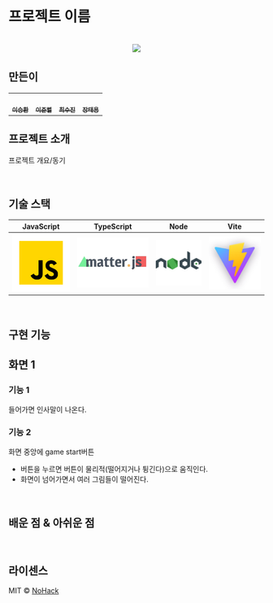 # 프로젝트 이름

<p align="center">
  <br>
  <!-- <img src="./images/common/logo-sample.jpeg"> -->
  <img src="https://external-content.duckduckgo.com/iu/?u=https%3A%2F%2Ftse2.mm.bing.net%2Fth%3Fid%3DOIP.isPfDEYdzeW6tGPi7gGAyQHaDH%26pid%3DApi&f=1&ipt=3c27aac29e4a3ef14fbfd5aa777386678a5fd047bdbf7560194cd161dfb4db0f&ipo=images">
  <br>
</p>


## 만든이

<table>
  <tbody>
    <tr>
      <!-- <td align="center"><a href=""><img src="width="100px;" alt=""/><br /><sub><b>FE 팀장 : </b></sub></a><br /></td> -->
      <td align="center"><a href="https://github.com/realcold0"><img src="https://avatars.githubusercontent.com/u/65608503?v=4" width="100px;" alt=""/><br /><sub><b> 이승환 </b></sub></a><br /></td>
      <td align="center"><a href="https://github.com/lee-JunR"><img src="https://avatars.githubusercontent.com/u/68640939?v=4" width="100px;" alt=""/><br /><sub><b> 이준렬 </b></sub></a><br /></td>
      <td align="center"><a href="https://github.com/sooojChoi"><img src="https://avatars.githubusercontent.com/u/94206303?v=4" width="100px;" alt=""/><br /><sub><b> 최수진 </b></sub></a><br /></td>
      <td align="center"><a href="https://github.com/Taeyong98"><img src="https://avatars.githubusercontent.com/u/163623205?v=4" width="100px;" alt=""/><br /><sub><b> 장태용 </b></sub></a><br /></td>
    </tr>
  </tbody>
</table>

## 프로젝트 소개

<p align="justify">
프로젝트 개요/동기
</p>


<br>

## 기술 스택

| JavaScript | TypeScript |  Node   |Vite|
| :--------: | :--------: | :------: |:---:|
|   ![js]    |   ![ts]    | ![node] |![vite]|

<br>

## 구현 기능

## 화면 1
### 기능 1
들어가면 인사말이 나온다.
### 기능 2
화면 중앙에 game start버튼
  - 버튼을 누르면 버튼이 물리적(떨어지거나 튕긴다)으로 움직인다.
  - 화면이 넘어가면서 여러 그림들이 떨어진다.

<br>

## 배운 점 & 아쉬운 점

<p align="justify">

</p>

<br>

## 라이센스

MIT &copy; [NoHack](mailto:lbjp114@gmail.com)


<!-- Stack Icon Refernces -->

[js]: /images/stack/javascript.svg
[ts]: /images/stack/matterjst.png
[react]: /images/stack/react.svg
[node]: /images/stack/node.svg
[vite]: /images/stack/vite.png

